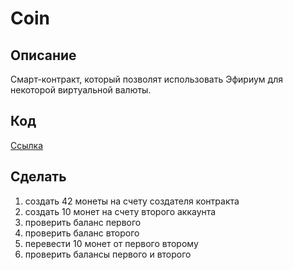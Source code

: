# Coin

## Описание

Смарт-контракт, который позволят использовать Эфириум для некоторой виртуальной валюты.

## Код

[Ссылка](/contracts/coin.sol)

## Сделать

1. создать 42 монеты на счету создателя контракта
2. создать 10 монет на счету второго аккаунта
3. проверить баланс первого
4. проверить баланс второго
5. перевести 10 монет от первого второму
6. проверить балансы первого и второго
